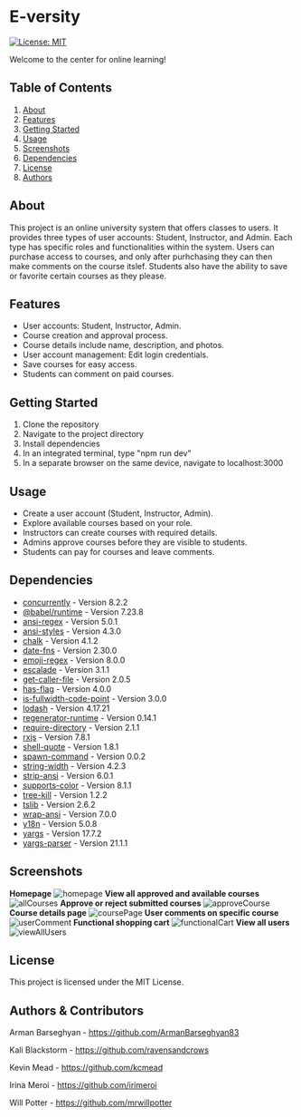 # E-versity
[![License: MIT](https://img.shields.io/badge/License-MIT-yellow.svg)](https://opensource.org/licenses/MIT)

Welcome to the center for online learning!

## Table of Contents
1. [About](#about)
2. [Features](#features)
3. [Getting Started](#getting-started)
4. [Usage](#usage)
5. [Screenshots](#screenshots)
6. [Dependencies](#dependencies)
7. [License](#license)
8. [Authors](#authors)

## About
This project is an online university system that offers classes to users. It provides three types of user accounts: Student, Instructor, and Admin. Each type has specific roles and functionalities within the system.  Users can purchase access to courses, and only after purhchasing they can then make comments on the course itslef.  Students also have the ability to save or favorite certain courses as they please.

## Features
- User accounts: Student, Instructor, Admin.
- Course creation and approval process.
- Course details include name, description, and photos.
- User account management: Edit login credentials.
- Save courses for easy access.
- Students can comment on paid courses.

## Getting Started
1. Clone the repository
2. Navigate to the project directory
3. Install dependencies
4. In an integrated terminal, type "npm run dev"
5. In a separate browser on the same device, navigate to localhost:3000


## Usage
  - Create a user account (Student, Instructor, Admin).
  - Explore available courses based on your role.
  - Instructors can create courses with required details.
  - Admins approve courses before they are visible to students.
  - Students can pay for courses and leave comments.

## Dependencies

- [concurrently](https://www.npmjs.com/package/concurrently) - Version 8.2.2
- [@babel/runtime](https://www.npmjs.com/package/@babel/runtime) - Version 7.23.8
- [ansi-regex](https://www.npmjs.com/package/ansi-regex) - Version 5.0.1
- [ansi-styles](https://www.npmjs.com/package/ansi-styles) - Version 4.3.0
- [chalk](https://www.npmjs.com/package/chalk) - Version 4.1.2
- [date-fns](https://www.npmjs.com/package/date-fns) - Version 2.30.0
- [emoji-regex](https://www.npmjs.com/package/emoji-regex) - Version 8.0.0
- [escalade](https://www.npmjs.com/package/escalade) - Version 3.1.1
- [get-caller-file](https://www.npmjs.com/package/get-caller-file) - Version 2.0.5
- [has-flag](https://www.npmjs.com/package/has-flag) - Version 4.0.0
- [is-fullwidth-code-point](https://www.npmjs.com/package/is-fullwidth-code-point) - Version 3.0.0
- [lodash](https://www.npmjs.com/package/lodash) - Version 4.17.21
- [regenerator-runtime](https://www.npmjs.com/package/regenerator-runtime) - Version 0.14.1
- [require-directory](https://www.npmjs.com/package/require-directory) - Version 2.1.1
- [rxjs](https://www.npmjs.com/package/rxjs) - Version 7.8.1
- [shell-quote](https://www.npmjs.com/package/shell-quote) - Version 1.8.1
- [spawn-command](https://www.npmjs.com/package/spawn-command) - Version 0.0.2
- [string-width](https://www.npmjs.com/package/string-width) - Version 4.2.3
- [strip-ansi](https://www.npmjs.com/package/strip-ansi) - Version 6.0.1
- [supports-color](https://www.npmjs.com/package/supports-color) - Version 8.1.1
- [tree-kill](https://www.npmjs.com/package/tree-kill) - Version 1.2.2
- [tslib](https://www.npmjs.com/package/tslib) - Version 2.6.2
- [wrap-ansi](https://www.npmjs.com/package/wrap-ansi) - Version 7.0.0
- [y18n](https://www.npmjs.com/package/y18n) - Version 5.0.8
- [yargs](https://www.npmjs.com/package/yargs) - Version 17.7.2
- [yargs-parser](https://www.npmjs.com/package/yargs-parser) - Version 21.1.1

## Screenshots
**Homepage**
![homepage](/client/public/screenshots/homepage.png)
**View all approved and available courses**
![allCourses](/client/public/screenshots/allCourses.png)
**Approve or reject submitted courses**
![approveCourse](/client/public/screenshots/approveCourse.png)
**Course details page**
![coursePage](/client/public/screenshots/coursePage.png)
**User comments on specific course**
![userComment](/client/public/screenshots/userComment.png)
**Functional shopping cart**
![functionalCart](/client/public/screenshots/functionalCart.png)
**View all users**
![viewAllUsers](/client/public/screenshots/viewAllUsers.png)

## License

This project is licensed under the MIT License.

## Authors & Contributors

Arman Barseghyan - https://github.com/ArmanBarseghyan83

Kali Blackstorm - https://github.com/ravensandcrows

Kevin Mead - https://github.com/kcmead

Irina Meroi - https://github.com/irimeroi

Will Potter - https://github.com/mrwillpotter
